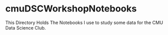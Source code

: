 # cmuDSCWorkshopNotebooks
This Directory Holds The Notebooks I use to study some data for the CMU Data Science Club.
